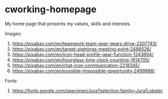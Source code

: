 # cworking-homepage
My home page that presents my values, skills and interests.

Images:

1) https://pixabay.com/en/teamwork-team-gear-gears-drive-2207743/
2) https://pixabay.com/en/target-sightings-meeting-point-2486526/
3) https://pixabay.com/en/icon-head-profile-gear-function-1243694/
4) https://pixabay.com/en/hourglass-time-clock-counting-1614705/
5) https://pixabay.com/en/chat-icon-communication-2218345/
6) https://pixabay.com/en/possible-impossible-opportunity-2499888/

Fonts:

1) https://fonts.google.com/specimen/Jura?selection.family=Jura|Lobster
